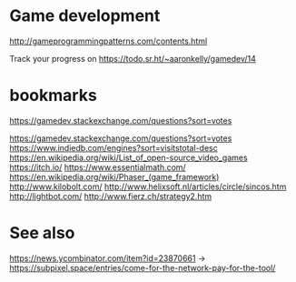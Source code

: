 # Game development
http://gameprogrammingpatterns.com/contents.html

Track your progress on https://todo.sr.ht/~aaronkelly/gamedev/14


# bookmarks
https://gamedev.stackexchange.com/questions?sort=votes

https://gamedev.stackexchange.com/questions?sort=votes
https://www.indiedb.com/engines?sort=visitstotal-desc
https://en.wikipedia.org/wiki/List_of_open-source_video_games
https://itch.io/
https://www.essentialmath.com/
https://en.wikipedia.org/wiki/Phaser_(game_framework)
http://www.kilobolt.com/
http://www.helixsoft.nl/articles/circle/sincos.htm
http://lightbot.com/
http://www.fierz.ch/strategy2.htm

# See also
https://news.ycombinator.com/item?id=23870661 -> https://subpixel.space/entries/come-for-the-network-pay-for-the-tool/
